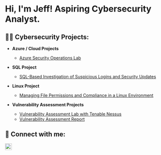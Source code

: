 <h1>Hi, I'm Jeff! Aspiring Cybersecurity Analyst.</h1>

<h2>👨‍💻 Cybersecurity Projects:</h2>

- <b>Azure / Cloud Projects</b>
  - [Azure Security Operations Lab](https://github.com/jnathan912/Azure-SOC)

- <b>SQL Project</b>
  - [SQL-Based Investigation of Suspicious Logins and Security Updates](https://github.com/jnathan912/SQL-queries)
 
- <b>Linux Project</b>
  - [Managing File Permissions and Compliance in a Linux Environment](https://github.com/jnathan912/file-permissions-in-linux)
 
- <b>Vulnerability Assessment Projects</b>
  - [Vulnerability Assessment Lab with Tenable Nessus](https://github.com/jnathan912/Vulnerability-Management)
  - [Vulnerability Assessment Report](https://github.com/jnathan912/Assessment-Report)

<h2> 🤳 Connect with me:</h2>

[<img align="left" alt="JeffNathan | LinkedIn" width="22px" src="https://cdn.jsdelivr.net/npm/simple-icons@v3/icons/linkedin.svg" />][linkedin]

[linkedin]: https://www.linkedin.com/in/jeff-nathan-jr/
